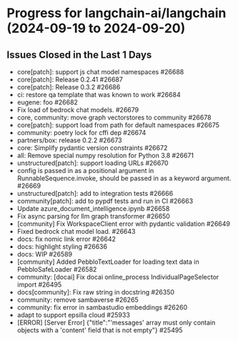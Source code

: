# Progress for langchain-ai/langchain (2024-09-19 to 2024-09-20)


## Issues Closed in the Last 1 Days
- core[patch]: support js chat model namespaces #26688
- core[patch]: Release 0.2.41 #26687
- core[patch]: Release 0.3.2 #26686
- ci: restore qa template that was known to work #26684
- eugene: foo #26682
- Fix load of bedrock chat models. #26679
- core, community: move graph vectorstores to community #26678
- core[patch]: support load from path for default namespaces #26675
- community: poetry lock for cffi dep #26674
- partners/box: release 0.2.2 #26673
- core: Simplify pydantic version constraints #26672
- all: Remove special numpy resolution for Python 3.8 #26671
- unstructured[patch]: support loading URLs #26670
- config is passed in as a positional argument in RunnableSequence.invoke, should be passed in as a keyword argument. #26669
- unstructured[patch]: add to integration tests #26666
- community[patch]: add to pypdf tests and run in CI #26663
- Update azure_document_intelligence.ipynb #26658
- Fix async parsing for llm graph transformer #26650
- [community] Fix WorkspaceClient error with pydantic validation #26649
- Fixed bedrock chat model load. #26643
- docs: fix nomic link error #26642
- docs: highlight styling #26636
- docs: WIP #26589
- [community] Added PebbloTextLoader for loading text data in PebbloSafeLoader #26582
- community: [docai] Fix docai online_process IndividualPageSelector import #26495
- docs[community]: Fix raw string in docstring #26350
- community: remove sambaverse #26265
- community: fix error in sambastudio embeddings  #26260
- adapt to support epsilla cloud #25933
- [ERROR] [Server Error] {"title":"'messages' array must only contain objects with a 'content' field that is not empty"} #25495
